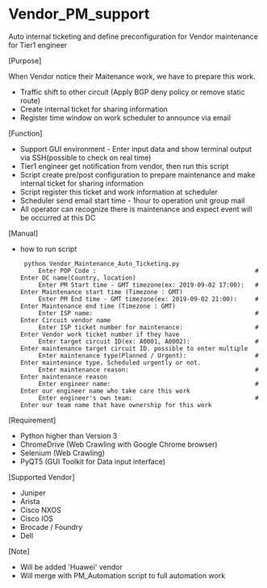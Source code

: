 # Vendor_PM_support
Auto internal ticketing and define preconfiguration for Vendor maintenance for Tier1 engineer

[Purpose]

When Vendor notice their Maitenance work, we have to prepare this work.
 - Traffic shift to other circuit (Apply BGP deny policy or remove static route)
 - Create internal ticket for sharing information
 - Register time window on work scheduler to announce via email
 
[Function]
 - Support GUI environment - Enter input data and show terminal output via SSH(possible to check on real time)
 - Tier1 engineer get notification from vendor, then run this script
 - Script create pre/post configuration to prepare maintenance and make internal ticket for sharing information
 - Script register this ticket and work information at scheduler
 - Scheduler send email start time - 1hour to operation unit group mail
 - All operator can recognize there is maintenance and expect event will be occurred at this DC


[Manual]
 - how to run script
        
        python Vendor_Maintenance_Auto_Ticketing.py
            Enter POP Code :                                            # Enter DC name(Country, location)
            Enter PM Start time - GMT timezone(ex: 2019-09-02 17:00):   # Enter Maintenance start time (Timezone : GMT)
            Enter PM End time - GMT timezone(ex: 2019-09-02 21:00):     # Enter Maintenance end time (Timezone : GMT)
            Enter ISP name:                                             # Enter Circuit vendor name
            Enter ISP ticket number for maintenance:                    # Enter Vendor work ticket number if they have             
            Enter target circuit ID(ex: A0001, A0002):                  # Enter maintenance target circuit ID. possible to enter multiple
            Enter maintenance type(Planned / Urgent):                   # Enter maintenance type. Scheduled urgently or not.
            Enter maintenance reason:                                   # Enter maintenance reason
            Enter engineer name:                                        # Enter our engineer name who take care this work
            Enter engineer's own team:                                  # Enter our team name that have ownership for this work

[Requirement]
 - Python higher than Version 3
 - ChromeDrive (Web Crawling with Google Chrome browser)
 - Selenium (Web Crawling)
 - PyQT5 (GUI Toolkit for Data input interface) 
    

[Supported Vendor]
 - Juniper
 - Arista
 - Cisco NXOS
 - Cisco IOS
 - Brocade / Foundry
 - Dell
 
[Note]
 - Will be added 'Huawei' vendor
 - Will merge with PM_Automation script to full automation work